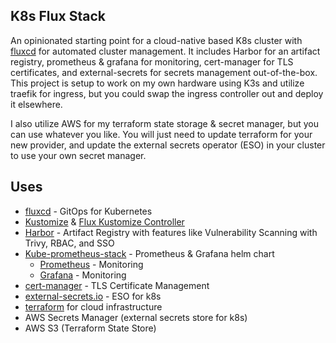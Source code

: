 ## K8s Flux Stack
An opinionated starting point for a cloud-native based K8s cluster with [fluxcd](https://fluxcd.io) for automated cluster management. It includes Harbor for an artifact registry, prometheus & grafana for monitoring, cert-manager for TLS certificates, and external-secrets for secrets management out-of-the-box. This project is setup to work on my own hardware using K3s and utilize traefik for ingress, but you could swap the ingress controller out and deploy it elsewhere.

I also utilize AWS for my terraform state storage & secret manager, but you can use whatever you like. You will just need to update terraform for your new provider, and update the external secrets operator (ESO) in your cluster to use your own secret manager.

## Uses
- [fluxcd](https://fluxcd.io) - GitOps for Kubernetes
- [Kustomize](https://kustomize.io/) & [Flux Kustomize Controller](https://github.com/fluxcd/kustomize-controller)
- [Harbor](https://goharbor.io) - Artifact Registry with features like Vulnerability Scanning with Trivy, RBAC, and SSO
- [Kube-prometheus-stack](https://github.com/prometheus-community/helm-charts/tree/main/charts/kube-prometheus-stack) - Prometheus & Grafana helm chart
  - [Prometheus](https://prometheus.io) - Monitoring
  - [Grafana](https://grafana.com) - Monitoring
- [cert-manager](https://cert-manager.io) - TLS Certificate Management
- [external-secrets.io](https://external-secrets.io) - ESO for k8s
- [terraform](https://www.terraform.io) for cloud infrastructure
- AWS Secrets Manager (external secrets store for k8s)
- AWS S3 (Terraform State Store)


